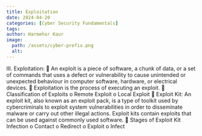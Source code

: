 ```yaml
---
title: Exploitation
date: 2024-04-20
categories: [Cyber Security Fundamentals]
tags: 
author: Harmehar Kaur
image:
  path: /assets/cyber-prefix.png
  alt: 
---
```

III.	Exploitation: 
	An exploit is a piece of software, a chunk of data, or a set of commands that uses a defect or vulnerability to cause unintended or unexpected behaviour in computer software, hardware, or electrical devices.
	Exploitation is the process of executing an exploit.
	Classification of Exploits
o	Remote Exploit
o	Local Exploit
	Exploit Kit: An exploit kit, also known as an exploit pack, is a type of toolkit used by cybercriminals to exploit system vulnerabilities in order to disseminate malware or carry out other illegal actions. Exploit kits contain exploits that can be used against commonly used software.
	Stages of Exploit Kit Infection
o	Contact
o	Redirect
o	Exploit
o	Infect
